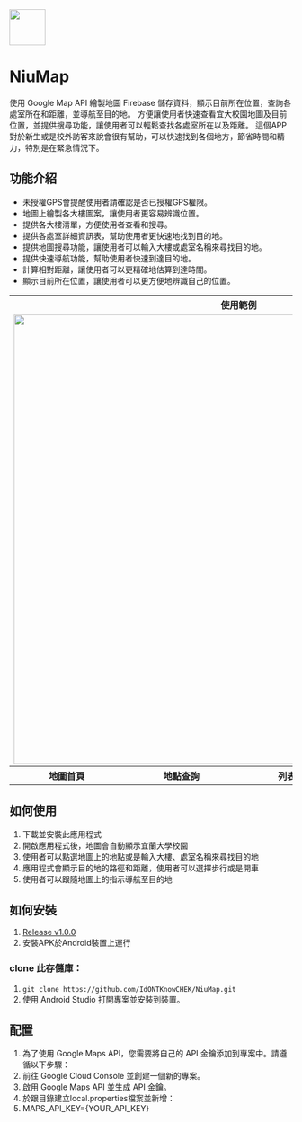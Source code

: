 <img width="64" src="https://user-images.githubusercontent.com/86880683/226280822-2f2e806a-a6da-4111-a154-c27f4253a09d.png"/>

# NiuMap

<p>使用 Google Map API 繪製地圖 Firebase 儲存資料，顯示目前所在位置，查詢各處室所在和距離，並導航至目的地。
方便讓使用者快速查看宜大校園地圖及目前位置，並提供搜尋功能，讓使用者可以輕鬆查找各處室所在以及距離。
這個APP對於新生或是校外訪客來說會很有幫助，可以快速找到各個地方，節省時間和精力，特別是在緊急情況下。</p>

## 功能介紹
- 未授權GPS會提醒使用者請確認是否已授權GPS權限。
- 地圖上繪製各大樓圖案，讓使用者更容易辨識位置。
- 提供各大樓清單，方便使用者查看和搜尋。
- 提供各處室詳細資訊表，幫助使用者更快速地找到目的地。
- 提供地圖搜尋功能，讓使用者可以輸入大樓或處室名稱來尋找目的地。
- 提供快速導航功能，幫助使用者快速到達目的地。
- 計算相對距離，讓使用者可以更精確地估算到達時間。
- 顯示目前所在位置，讓使用者可以更方便地辨識自己的位置。
<table>
  <tr>
    <th colspan="4"> 
        使用範例
    </th>
  </tr>
  <tr>
    <td colspan="4">
      <img src="https://user-images.githubusercontent.com/86880683/226327607-df0c7e30-b3c3-4705-bf7f-f31b7c34eb74.gif" width=800></img>
    </td>
  </tr>
  <tr>
    <th> 
        地圖首頁
    </th>
    <th> 
        地點查詢
    </th>
    <th> 
        列表清單
    </th>
    <th> 
        自動導航
    </th>
  </tr>
</table>


## 如何使用
1. 下載並安裝此應用程式
2. 開啟應用程式後，地圖會自動顯示宜蘭大學校園
3. 使用者可以點選地圖上的地點或是輸入大樓、處室名稱來尋找目的地
4. 應用程式會顯示目的地的路徑和距離，使用者可以選擇步行或是開車
5. 使用者可以跟隨地圖上的指示導航至目的地

## 如何安裝
1. [Release v1.0.0](https://github.com/IdONTKnowCHEK/NiuMap/releases/tag/APK)
2. 安裝APK於Android裝置上運行

### clone 此存儲庫：
1. ```git clone https://github.com/IdONTKnowCHEK/NiuMap.git```
2. 使用 Android Studio 打開專案並安裝到裝置。

## 配置
1. 為了使用 Google Maps API，您需要將自己的 API 金鑰添加到專案中。請遵循以下步驟：
2. 前往 Google Cloud Console 並創建一個新的專案。
3. 啟用 Google Maps API 並生成 API 金鑰。
4. 於跟目錄建立local.properties檔案並新增：
5. MAPS_API_KEY={YOUR_API_KEY}


